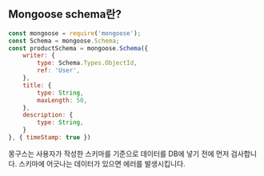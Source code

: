 ## Mongoose schema란?

```javascript
const mongoose = require('mongoose');
const Schema = mongoose.Schema;
const productSchema = mongoose.Schema({
    writer: {
        type: Schema.Types.ObjectId,
        ref: 'User',
    },
    title: {
        type: String,
        maxLength: 50,
    },
    description: {
        type: String,
    }
}, { timeStamp: true })
```
몽구스는 사용자가 작성한 스키마를 기준으로 데이터를 DB에 넣기 전에 먼저 검사합니다. 스키마에 어긋나는 데이터가 있으면 에러를 발생시킵니다.

